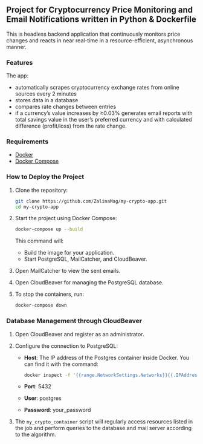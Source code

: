 ## Project for Cryptocurrency Price Monitoring and Email Notifications written in Python & Dockerfile
This is headless backend application that continuously monitors price changes and reacts in near real-time in a resource-efficient, asynchronous manner.

### Features
The app:
- automatically scrapes cryptocurrency exchange rates from online sources every 2 minutes 
- stores data in a database
- compares rate changes between entries
- if a currency’s value increases by ≥0.03% generates email reports with total savings value in the user’s preferred currency and with calculated difference (profit/loss) from the rate change.
  
### Requirements

- [Docker](https://www.docker.com/)
- [Docker Compose](https://docs.docker.com/compose/)

### How to Deploy the Project

1. Clone the repository:

   ```bash
   git clone https://github.com/ZalinaMag/my-crypto-app.git
   cd my-crypto-app
   ```

2. Start the project using Docker Compose:
   
   ```bash
   docker-compose up --build
   ```

   This command will:
   - Build the image for your application.
   - Start PostgreSQL, MailCatcher, and CloudBeaver.

3. Open MailCatcher to view the sent emails.

4. Open CloudBeaver for managing the PostgreSQL database.

5. To stop the containers, run:
   
   ```bash
   docker-compose down
   ```

### Database Management through CloudBeaver

1. Open CloudBeaver and register as an administrator.
2. Configure the connection to PostgreSQL:
   - **Host**: The IP address of the Postgres container inside Docker. You can find it with the command: 

     ```bash
     docker inspect -f '{{range.NetworkSettings.Networks}}{{.IPAddress}}{{end}}' postgres
     ```

   - **Port**: 5432
   - **User**: postgres
   - **Password**: your_password

6. The `my_crypto_container` script will regularly access resources listed in the job and perform queries to the database and mail server according to the algorithm.
